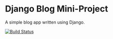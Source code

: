 # Django Blog Mini-Project

A simple blog app written using Django.

[![Build Status](https://travis-ci.org/lechien73/django-blog.svg?branch=master)](https://travis-ci.org/lechien73/django-blog)
